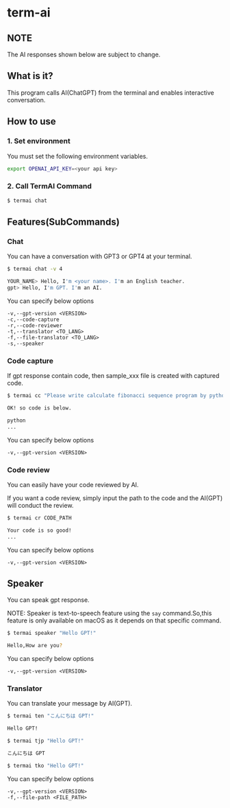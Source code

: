 # term-ai

## NOTE

The AI responses shown below are subject to change.

## What is it?

This program calls AI(ChatGPT) from the terminal and enables interactive conversation.

## How to use

### 1. Set environment

You must set the following environment variables.

```bash
export OPENAI_API_KEY=<your api key>
```

### 2. Call TermAI Command

```bash
$ termai chat
```

## Features(SubCommands)

### Chat

You can have a conversation with GPT3 or GPT4 at your terminal.

```bash
$ termai chat -v 4

YOUR_NAME> Hello, I'm <your name>. I'm an English teacher.
gpt> Hello, I'm GPT. I'm an AI.
```

You can specify below options

```
-v,--gpt-version <VERSION>
-c,--code-capture
-r,--code-reviewer
-t,--translator <TO_LANG>
-f,--file-translator <TO_LANG>
-s,--speaker

```

### Code capture

If gpt response contain code, then sample_xxx file is created with captured code.

```bash
$ termai cc "Please write calculate fibonacci sequence program by python"

OK! so code is below.

python
...

```

You can specify below options

```
-v,--gpt-version <VERSION>
```

### Code review

You can easily have your code reviewed by AI.

If you want a code review, simply input the path to the code and the AI(GPT) will conduct the review.

```bash
$ termai cr CODE_PATH

Your code is so good!
...

```

You can specify below options

```
-v,--gpt-version <VERSION>
```

## Speaker

You can speak gpt response.

NOTE: Speaker is text-to-speech feature using the `say` command.So,this feature is only available on macOS as it depends on that specific command.

```bash
$ termai speaker "Hello GPT!"

Hello,How are you?

```

You can specify below options

```
-v,--gpt-version <VERSION>
```

### Translator

You can translate your message by AI(GPT).

```bash
$ termai ten "こんにちは GPT!"

Hello GPT!

$ termai tjp "Hello GPT!"

こんにちは GPT

$ termai tko "Hello GPT!"

```

You can specify below options

```
-v,--gpt-version <VERSION>
-f,--file-path <FILE_PATH>
```
